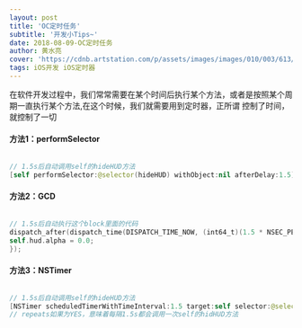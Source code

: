 ```yaml
---
layout: post
title: 'OC定时任务'
subtitle: '开发小Tips~'
date: 2018-08-09-OC定时任务
author: 黄水亮
cover: 'https://cdnb.artstation.com/p/assets/images/images/010/003/613/large/black-flame-.jpg?1522046257'
tags: iOS开发 iOS定时器
---
```


在软件开发过程中，我们常常需要在某个时间后执行某个方法，或者是按照某个周期一直执行某个方法,在这个时候，我们就需要用到定时器，正所谓 控制了时间，就控制了一切

#### 方法1：performSelector

```swift

// 1.5s后自动调用self的hideHUD方法
[self performSelector:@selector(hideHUD) withObject:nil afterDelay:1.5];

```

#### 方法2：GCD

```swift

// 1.5s后自动执行这个block里面的代码
dispatch_after(dispatch_time(DISPATCH_TIME_NOW, (int64_t)(1.5 * NSEC_PER_SEC)), dispatch_get_main_queue(), ^{
self.hud.alpha = 0.0;
});

```
#### 方法3：NSTimer

```swift

// 1.5s后自动调用self的hideHUD方法
[NSTimer scheduledTimerWithTimeInterval:1.5 target:self selector:@selector(hideHUD) userInfo:nil repeats:NO];
// repeats如果为YES，意味着每隔1.5s都会调用一次self的hidHUD方法

```
